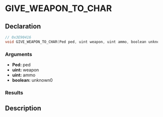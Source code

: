 # GIVE_WEAPON_TO_CHAR

## Declaration
```cpp
// 0x3E90416
void GIVE_WEAPON_TO_CHAR(Ped ped, uint weapon, uint ammo, boolean unknown0);
```

### Arguments
- **Ped:** ped
- **uint:** weapon
- **uint:** ammo
- **boolean:** unknown0

### Results

## Description

